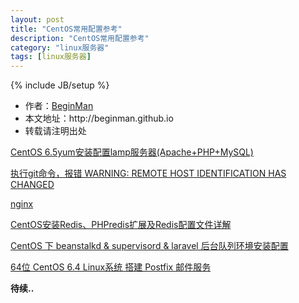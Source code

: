 ```yaml
---
layout: post
title: "CentOS常用配置参考"
description: "CentOS常用配置参考"
category: "linux服务器"
tags: [linux服务器]
---
```

{% include JB/setup %}
<ul>
    <li>作者：<a href="http://weibo.com/beginman" target="blank">BeginMan</a></li>
    <li>本文地址：http://beginman.github.io</li>
    <li>转载请注明出处</li>
</ul>
<p><a href="http://blog.csdn.net/lane_l/article/details/20310027">CentOS 6.5yum安装配置lamp服务器(Apache+PHP+MySQL)</a></p>

<p><a href="http://blog.csdn.net/wangjunjun2008/article/details/37870849"> 执行git命令，报错 WARNING: REMOTE HOST IDENTIFICATION HAS CHANGED</a></p>

<p><a href="http://blog.csdn.net/lane_l/article/details/20235909">nginx</a></p>

<p><a href="http://yanshisan.blog.51cto.com/7879234/1377992">CentOS安装Redis、PHPredis扩展及Redis配置文件详解</a></p>

<p><a href="http://segmentfault.com/blog/qianfeng/1190000000532561">CentOS 下 beanstalkd &amp; supervisord &amp; laravel 后台队列环境安装配置</a></p>

<p><a href="http://www.gretheer.com/2013/06/64-centos-linux-postfix-email-smtp.html">64位 CentOS 6.4 Linux系统 搭建 Postfix 邮件服务</a></p>

<p><strong>待续..</strong></p>
